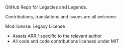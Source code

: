 GitHub Repo for Legacies and Legends.

Contributions, translations and issues are all welcome.

Mod license: Legacy License
- Assets ARR / specific to the relevant author
- All code and code contributions licensed under MIT
